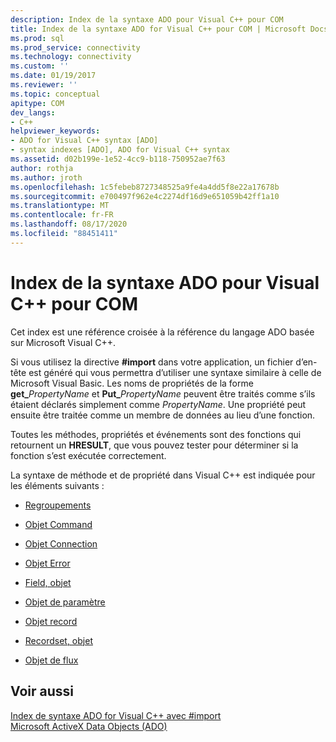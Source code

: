 ```yaml
---
description: Index de la syntaxe ADO pour Visual C++ pour COM
title: Index de la syntaxe ADO for Visual C++ pour COM | Microsoft Docs
ms.prod: sql
ms.prod_service: connectivity
ms.technology: connectivity
ms.custom: ''
ms.date: 01/19/2017
ms.reviewer: ''
ms.topic: conceptual
apitype: COM
dev_langs:
- C++
helpviewer_keywords:
- ADO for Visual C++ syntax [ADO]
- syntax indexes [ADO], ADO for Visual C++ syntax
ms.assetid: d02b199e-1e52-4cc9-b118-750952ae7f63
author: rothja
ms.author: jroth
ms.openlocfilehash: 1c5febeb8727348525a9fe4a4dd5f8e22a17678b
ms.sourcegitcommit: e700497f962e4c2274df16d9e651059b42ff1a10
ms.translationtype: MT
ms.contentlocale: fr-FR
ms.lasthandoff: 08/17/2020
ms.locfileid: "88451411"
---
```

# <a name="ado-for-visual-c-syntax-index-for-com"></a>Index de la syntaxe ADO pour Visual C++ pour COM
Cet index est une référence croisée à la référence du langage ADO basée sur Microsoft Visual C++.  
  
 Si vous utilisez la directive **#import** dans votre application, un fichier d’en-tête est généré qui vous permettra d’utiliser une syntaxe similaire à celle de Microsoft Visual Basic. Les noms de propriétés de la forme **get_**_PropertyName_ et **Put_**_PropertyName_ peuvent être traités comme s’ils étaient déclarés simplement comme *PropertyName*. Une propriété peut ensuite être traitée comme un membre de données au lieu d’une fonction.  
  
 Toutes les méthodes, propriétés et événements sont des fonctions qui retournent un **HRESULT**, que vous pouvez tester pour déterminer si la fonction s’est exécutée correctement.  
  
 La syntaxe de méthode et de propriété dans Visual C++ est indiquée pour les éléments suivants :  
  
-   [Regroupements](../../../ado/reference/ado-api/collections-ado-for-visual-c-syntax.md)  
  
-   [Objet Command](../../../ado/reference/ado-api/command-ado-for-visual-c-syntax.md)  
  
-   [Objet Connection](../../../ado/reference/ado-api/connection-ado-for-visual-c-syntax.md)  
  
-   [Objet Error](../../../ado/reference/ado-api/error-ado-for-visual-c-syntax.md)  
  
-   [Field, objet](../../../ado/reference/ado-api/field-ado-for-visual-c-syntax.md)  
  
-   [Objet de paramètre](../../../ado/reference/ado-api/parameter-ado-for-visual-c-syntax.md)  
  
-   [Objet record](../../../ado/reference/ado-api/record-ado-for-visual-c-syntax.md)  
  
-   [Recordset, objet](../../../ado/reference/ado-api/recordset-ado-for-visual-c-syntax.md)  
  
-   [Objet de flux](../../../ado/reference/ado-api/stream-ado-for-visual-c-syntax.md)  
  
## <a name="see-also"></a>Voir aussi  
 [Index de syntaxe ADO for Visual C++ avec #import](../../../ado/reference/ado-api/ado-for-visual-c-syntax-index-with-sharpimport.md)   
 [Microsoft ActiveX Data Objects (ADO)](../../../ado/microsoft-activex-data-objects-ado.md)
